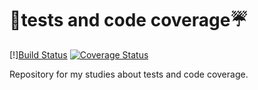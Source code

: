 # :rocket:tests and code coverage:umbrella:

[!][Build Status](https://img.shields.io/travis/org/LeonardoFurtado/tests-and-code-coverage?style=flat-square&labelColor=black&logo=travis&logoColor=white)
[![Coverage Status](https://coveralls.io/repos/github/LeonardoFurtado/testes_e_cobertura/badge.svg?branch=master&service=github)](https://coveralls.io/github/LeonardoFurtado/testes_e_cobertura)

Repository for my studies about tests and code coverage.
